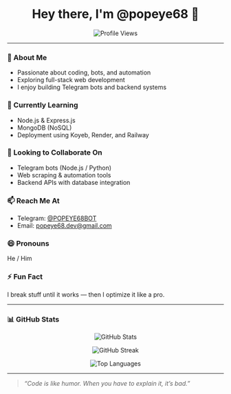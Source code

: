 <h1 align="center">Hey there, I'm @popeye68 👋</h1>

<p align="center">
  <img src="https://komarev.com/ghpvc/?username=yourusername&label=Profile%20views&color=0e75b6&style=flat" alt="Profile Views" />
</p>

---

### 👀 About Me  
- Passionate about coding, bots, and automation  
- Exploring full-stack web development  
- I enjoy building Telegram bots and backend systems  

### 🌱 Currently Learning  
- Node.js & Express.js  
- MongoDB (NoSQL)  
- Deployment using Koyeb, Render, and Railway  

### 🤝 Looking to Collaborate On  
- Telegram bots (Node.js / Python)  
- Web scraping & automation tools  
- Backend APIs with database integration  

### 📫 Reach Me At  
- Telegram: [@POPEYE68BOT](https://t.me/POPEYE68BOT)  
- Email: [popeye68.dev@gmail.com](mailto:popeye68.dev@gmail.com)

### 😄 Pronouns  
He / Him  

### ⚡ Fun Fact  
I break stuff until it works — then I optimize it like a pro.

---

### 📊 GitHub Stats

<p align="center">
  <img src="https://github-readme-stats.vercel.app/api?username=popeye68&show_icons=true&theme=radical" alt="GitHub Stats" />
</p>

<p align="center">
  <img src="https://github-readme-streak-stats.herokuapp.com/?user=popeye68&theme=radical" alt="GitHub Streak" />
</p>

<p align="center">
  <img src="https://github-readme-stats.vercel.app/api/top-langs/?username=popeye68&layout=compact&theme=radical" alt="Top Languages" />
</p>

---

> *“Code is like humor. When you have to explain it, it’s bad.”*

